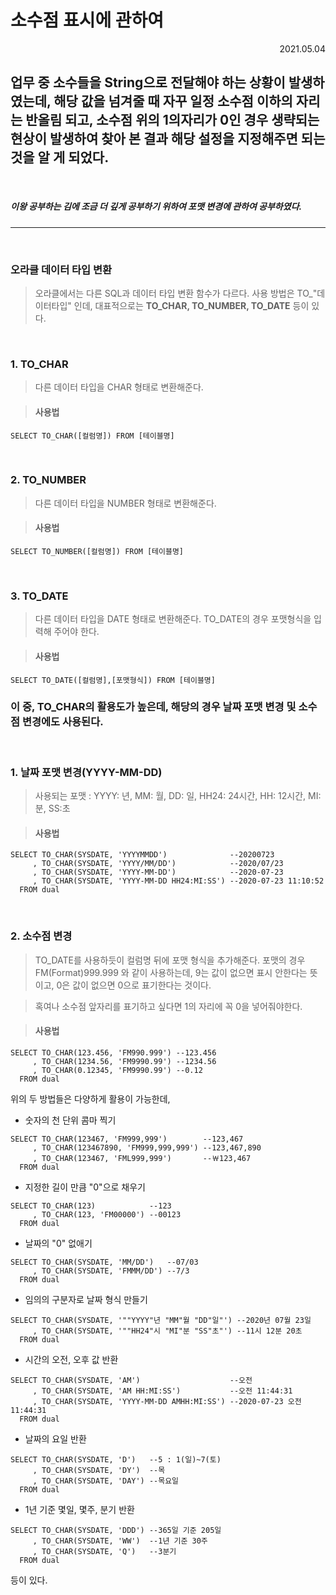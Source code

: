 소수점 표시에 관하여
===

<div style="text-align: right"> 2021.05.04 </div>

업무 중 소수들을 String으로 전달해야 하는 상황이 발생하였는데, 해당 값을 넘겨줄 때 자꾸 일정 소수점 이하의 자리는 반올림 되고, 소수점 위의 1의자리가 0인 경우 생략되는 현상이 발생하여 
찾아 본 결과 해당 설정을 지정해주면 되는 것을 알 게 되었다. 
---------------------------------------

<br>

##### 이왕 공부하는 김에 조금 더 깊게 공부하기 위하여 포맷 변경에 관하여 공부하였다.
---

<br>

### 오라클 데이터 타입 변환

>	오라클에서는 다른 SQL과 데이터 타입 변환 함수가 다르다. 사용 방법은 TO_"데이터타입" 인데, 대표적으로는 **TO_CHAR, TO_NUMBER, TO_DATE**  등이 있다.

<br>

### 1. TO_CHAR
>	다른 데이터 타입을 CHAR 형태로 변환해준다.

>	#### 사용법 
`SELECT TO_CHAR([컬럼명]) FROM [테이블명]`

<br>

### 2. TO_NUMBER
>	다른 데이터 타입을 NUMBER 형태로 변환해준다.

>	#### 사용법 
`SELECT TO_NUMBER([컬럼명]) FROM [테이블명]`

<br>

### 3. TO_DATE
>	다른 데이터 타입을 DATE 형태로 변환해준다. TO_DATE의 경우 포맷형식을 입력해 주어야 한다.

>	#### 사용법 
`SELECT TO_DATE([컬럼명],[포맷형식]) FROM [테이블명]`


	
### 이 중, TO_CHAR의 활용도가 높은데, 해당의 경우 날짜 포맷 변경 및 소수점 변경에도 사용된다.

<br>

### 1. 날짜 포맷 변경(YYYY-MM-DD)

>	사용되는 포맷 : YYYY: 년, MM: 월, DD: 일, HH24: 24시간, HH: 12시간, MI: 분, SS:초

>	#### 사용법 
```
SELECT TO_CHAR(SYSDATE, 'YYYYMMDD')              --20200723
     , TO_CHAR(SYSDATE, 'YYYY/MM/DD')            --2020/07/23
     , TO_CHAR(SYSDATE, 'YYYY-MM-DD')            --2020-07-23
     , TO_CHAR(SYSDATE, 'YYYY-MM-DD HH24:MI:SS') --2020-07-23 11:10:52
  FROM dual
```
<br>
 
### 2. 소수점 변경

>	TO_DATE를 사용하듯이 컬럼명 뒤에 포맷 형식을 추가해준다. 포맷의 경우 FM(Format)999.999 와 같이 사용하는데, 9는 값이 없으면 표시 안한다는 뜻이고, 0은 값이 없으면 0으로 표기한다는 것이다.

>	혹여나 소수점 앞자리를 표기하고 싶다면 1의 자리에 꼭 0을 넣어줘야한다.

>	#### 사용법 
 
```
SELECT TO_CHAR(123.456, 'FM990.999') --123.456
     , TO_CHAR(1234.56, 'FM9990.99') --1234.56
     , TO_CHAR(0.12345, 'FM9990.99') --0.12
  FROM dual
```

위의 두 방법들은 다양하게 활용이 가능한데, 

- 숫자의 천 단위 콤마 찍기
```
SELECT TO_CHAR(123467, 'FM999,999')        --123,467
     , TO_CHAR(123467890, 'FM999,999,999') --123,467,890
     , TO_CHAR(123467, 'FML999,999')       --￦123,467
  FROM dual
```

- 지정한 길이 만큼 "0"으로 채우기
```
SELECT TO_CHAR(123)            --123
     , TO_CHAR(123, 'FM00000') --00123
  FROM dual
```

- 날짜의 "0" 없애기
```
SELECT TO_CHAR(SYSDATE, 'MM/DD')   --07/03
     , TO_CHAR(SYSDATE, 'FMMM/DD') --7/3
  FROM dual
```

- 임의의 구분자로 날짜 형식 만들기
```
SELECT TO_CHAR(SYSDATE, '""YYYY"년 "MM"월 "DD"일"') --2020년 07월 23일
     , TO_CHAR(SYSDATE, '""HH24"시 "MI"분 "SS"초"') --11시 12분 20초
  FROM dual
```

- 시간의 오전, 오후 값 반환
```
SELECT TO_CHAR(SYSDATE, 'AM')                    --오전
     , TO_CHAR(SYSDATE, 'AM HH:MI:SS')           --오전 11:44:31
     , TO_CHAR(SYSDATE, 'YYYY-MM-DD AMHH:MI:SS') --2020-07-23 오전11:44:31
  FROM dual
```

- 날짜의 요일 반환
```
SELECT TO_CHAR(SYSDATE, 'D')   --5 : 1(일)~7(토)
     , TO_CHAR(SYSDATE, 'DY')  --목
     , TO_CHAR(SYSDATE, 'DAY') --목요일
  FROM dual
```

- 1년 기준 몇일, 몇주, 분기 반환
```
SELECT TO_CHAR(SYSDATE, 'DDD') --365일 기준 205일
     , TO_CHAR(SYSDATE, 'WW')  --1년 기준 30주
     , TO_CHAR(SYSDATE, 'Q')   --3분기
  FROM dual
```

등이 있다. 